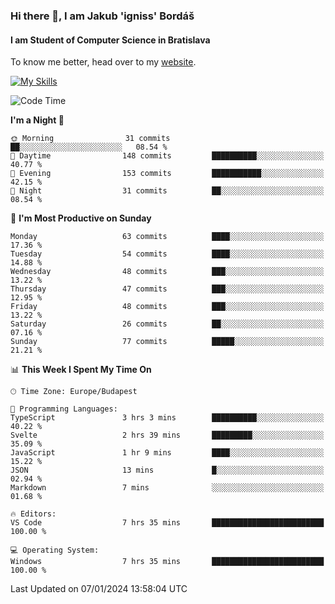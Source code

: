 ### Hi there 👋, I am Jakub 'igniss' Bordáš

#### I am Student of Computer Science in Bratislava
To know me better, head over to my [website](https://bordas.sk).

[![My Skills](https://skillicons.dev/icons?i=js,html,css,figma,svelte,java,kotlin,python,postgresql,typescript,nest,nodejs)](https://bordas.sk)


<!--START_SECTION:waka-->
![Code Time](http://img.shields.io/badge/Code%20Time-1%2C331%20hrs%2035%20mins-blue)

**I'm a Night 🦉** 

```text
🌞 Morning                31 commits          ██░░░░░░░░░░░░░░░░░░░░░░░   08.54 % 
🌆 Daytime                148 commits         ██████████░░░░░░░░░░░░░░░   40.77 % 
🌃 Evening                153 commits         ███████████░░░░░░░░░░░░░░   42.15 % 
🌙 Night                  31 commits          ██░░░░░░░░░░░░░░░░░░░░░░░   08.54 % 
```
📅 **I'm Most Productive on Sunday** 

```text
Monday                   63 commits          ████░░░░░░░░░░░░░░░░░░░░░   17.36 % 
Tuesday                  54 commits          ████░░░░░░░░░░░░░░░░░░░░░   14.88 % 
Wednesday                48 commits          ███░░░░░░░░░░░░░░░░░░░░░░   13.22 % 
Thursday                 47 commits          ███░░░░░░░░░░░░░░░░░░░░░░   12.95 % 
Friday                   48 commits          ███░░░░░░░░░░░░░░░░░░░░░░   13.22 % 
Saturday                 26 commits          ██░░░░░░░░░░░░░░░░░░░░░░░   07.16 % 
Sunday                   77 commits          █████░░░░░░░░░░░░░░░░░░░░   21.21 % 
```


📊 **This Week I Spent My Time On** 

```text
🕑︎ Time Zone: Europe/Budapest

💬 Programming Languages: 
TypeScript               3 hrs 3 mins        ██████████░░░░░░░░░░░░░░░   40.22 % 
Svelte                   2 hrs 39 mins       █████████░░░░░░░░░░░░░░░░   35.09 % 
JavaScript               1 hr 9 mins         ████░░░░░░░░░░░░░░░░░░░░░   15.22 % 
JSON                     13 mins             █░░░░░░░░░░░░░░░░░░░░░░░░   02.94 % 
Markdown                 7 mins              ░░░░░░░░░░░░░░░░░░░░░░░░░   01.68 % 

🔥 Editors: 
VS Code                  7 hrs 35 mins       █████████████████████████   100.00 % 

💻 Operating System: 
Windows                  7 hrs 35 mins       █████████████████████████   100.00 % 
```


 Last Updated on 07/01/2024 13:58:04 UTC
<!--END_SECTION:waka-->
